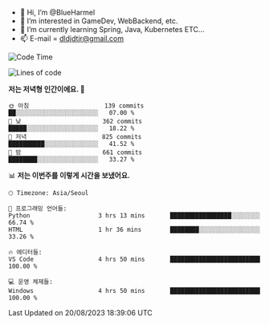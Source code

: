- 👋 Hi, I’m @BlueHarmel
- 👀 I’m interested in GameDev, WebBackend, etc.
- 🌱 I’m currently learning Spring, Java, Kubernetes ETC...
- 📫 E-mail = dldjdtjr@gmail.com
  <!--START_SECTION:waka-->
![Code Time](http://img.shields.io/badge/Code%20Time-274%20hrs%206%20mins-blue)

![Lines of code](https://img.shields.io/badge/%EC%A0%80%EB%8A%94%20%EC%97%AC%ED%83%9C%EA%B9%8C%EC%A7%80%20-38.5%20million%20%EC%A4%84%EC%9D%98%20%EC%BD%94%EB%93%9C%EB%A5%BC%20%EC%9E%91%EC%84%B1%ED%96%88%EC%96%B4%EC%9A%94.-blue)

**저는 저녁형 인간이에요. 🦉** 

```text
🌞 아침                     139 commits         ██░░░░░░░░░░░░░░░░░░░░░░░   07.00 % 
🌆 낮　                     362 commits         █████░░░░░░░░░░░░░░░░░░░░   18.22 % 
🌃 저녁                     825 commits         ██████████░░░░░░░░░░░░░░░   41.52 % 
🌙 밤　                     661 commits         ████████░░░░░░░░░░░░░░░░░   33.27 % 
```


📊 **저는 이번주를 이렇게 시간을 보냈어요.** 

```text
🕑︎ Timezone: Asia/Seoul

💬 프로그래밍 언어들: 
Python                   3 hrs 13 mins       █████████████████░░░░░░░░   66.74 % 
HTML                     1 hr 36 mins        ████████░░░░░░░░░░░░░░░░░   33.26 % 

🔥 에디터들: 
VS Code                  4 hrs 50 mins       █████████████████████████   100.00 % 

💻 운영 체제들: 
Windows                  4 hrs 50 mins       █████████████████████████   100.00 % 
```


 Last Updated on 20/08/2023 18:39:06 UTC
<!--END_SECTION:waka-->
<!---
BlueHarmel/BlueHarmel is a ✨ special ✨ repository because its `README.md` (this file) appears on your GitHub profile.
You can click the Preview link to take a look at your changes.
--->


